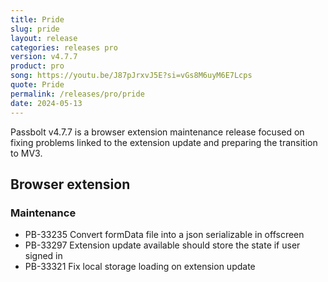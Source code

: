 ```yaml
---
title: Pride
slug: pride
layout: release
categories: releases pro
version: v4.7.7
product: pro
song: https://youtu.be/J87pJrxvJ5E?si=vGs8M6uyM6E7Lcps
quote: Pride
permalink: /releases/pro/pride
date: 2024-05-13
---
```


Passbolt v4.7.7 is a browser extension maintenance release focused on fixing problems linked to the extension update and preparing the transition to MV3.

## Browser extension
### Maintenance
- PB-33235 Convert formData file into a json serializable in offscreen
- PB-33297 Extension update available should store the state if user signed in
- PB-33321 Fix local storage loading on extension update
